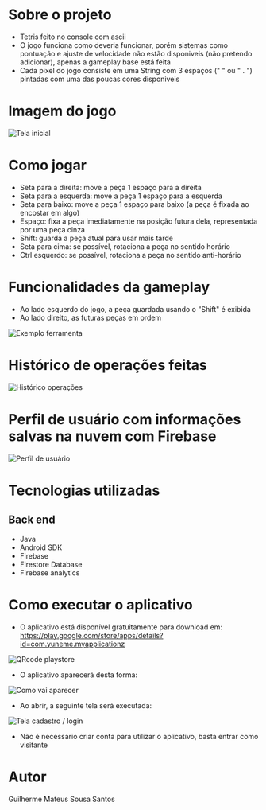 # Sobre o projeto

- Tetris feito no console com ascii
- O jogo funciona como deveria funcionar, porém sistemas como pontuação e ajuste de velocidade não estão disponiveis (não pretendo adicionar), apenas a gameplay base está feita
- Cada pixel do jogo consiste em uma String com 3 espaços ("   " ou " . ") pintadas com uma das poucas cores disponiveis

# Imagem do jogo

![Tela inicial](https://github.com/Domiuau/TetrisConsole/blob/master/Assets/tetrisTSPIN.png)

# Como jogar

- Seta para a direita: move a peça 1 espaço para a direita
- Seta para a esquerda: move a peça 1 espaço para a esquerda
- Seta para baixo: move a peça 1 espaço para baixo (a peça é fixada ao encostar em algo)
- Espaço: fixa a peça imediatamente na posição futura dela, representada por uma peça cinza
- Shift: guarda a peça atual para usar mais tarde
- Seta para cima: se possível, rotaciona a peça no sentido horário
- Ctrl esquerdo: se possível, rotaciona a peça no sentido anti-horário

# Funcionalidades da gameplay

- Ao lado esquerdo do jogo, a peça guardada usando o "Shift" é exibida
- Ao lado direito, as futuras peças em ordem



![Exemplo ferramenta](https://github.com/Domiuau/yunemeapp/blob/master/Assets/yuneme3.png) 

# Histórico de operações feitas

![Histórico operações](https://github.com/Domiuau/yunemeapp/blob/master/Assets/yuneme5.png) 

# Perfil de usuário com informações salvas na nuvem com Firebase

![Perfil de usuário](https://github.com/Domiuau/yunemeapp/blob/master/Assets/yuneme4.png)


# Tecnologias utilizadas
## Back end
- Java
- Android SDK
- Firebase
- Firestore Database
- Firebase analytics

# Como executar o aplicativo

- O aplicativo está disponível gratuitamente para download em:
https://play.google.com/store/apps/details?id=com.yuneme.myapplicationz

![QRcode playstore](https://github.com/Domiuau/yunemeapp/blob/master/Assets/yuneme7.png)

- O aplicativo aparecerá desta forma:
  
![Como vai aparecer](https://github.com/Domiuau/yunemeapp/blob/master/Assets/yuneme8.png)

- Ao abrir, a seguinte tela será executada:
  
![Tela cadastro / login](https://github.com/Domiuau/yunemeapp/blob/master/Assets/yuneme6.png)
  
- Não é necessário criar conta para utilizar o aplicativo, basta entrar como visitante
  



# Autor

Guilherme Mateus Sousa Santos
